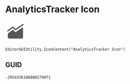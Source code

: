 # AnalyticsTracker Icon
![](/img/AnalyticsTracker%20Icon.png)

``` CSharp
EditorGUIUtility.IconContent("AnalyticsTracker Icon")
```
## GUID
```
-2954336186880279871
```
